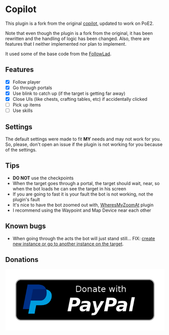 # Copilot
This plugin is a fork from the original [copilot](https://github.com/totalschaden/copilot), updated to work on PoE2.

Note that even though the plugin is a fork from the original, it has been rewritten and the handling of logic has been changed.
Also, there are features that I neither implemented nor plan to implement.

It used some of the base code from the [FollowLad](https://github.com/AlphaCaster/FollowLad).

## Features
- [x] Follow player
- [x] Go through portals
- [x] Use blink to catch up (if the target is getting far away)
- [x] Close UIs (like chests, crafting tables, etc) if accidentally clicked
- [ ] Pick up items
- [ ] Use skills

## Settings
The default settings were made to fit **MY** needs and may not work for you. So, please, don't open an issue if the plugin is not working for you because of the settings.

## Tips
- **DO NOT** use the checkpoints
- When the target goes through a portal, the target should wait, near, so when the bot loads he can see the target in his screen
- If you are going to fast it is your fault the bot is not working, not the plugin's fault
- It's nice to have the bot zoomed out with, [WheresMyZoomAt](https://github.com/doubleespressobro/WheresMyZoomAt-PoE2) plugin
- I recommend using the Waypoint and Map Device near each other

## Known bugs
- When going through the acts the bot will just stand still... FIX: [create new instance or go to another instance on the target](https://steelseries.com/pt-pt/blog/path-of-exile-2-how-to-reset-instance-1218).

## Donations
[![Donate with PayPal](./assets/donate.png)](https://www.paypal.com/donate/?hosted_button_id=NX4PVU9B2YFDU)
